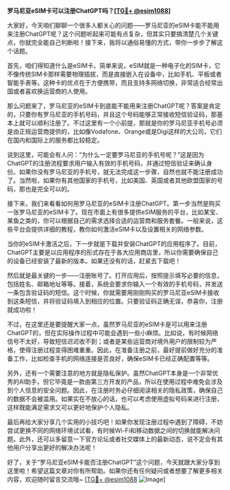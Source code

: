 **罗马尼亚eSIM卡可以注册ChatGPT吗？[[TG💪+ @esim1088](https://t.me/s/esim1088)]**

大家好，今天咱们聊聊一个很多人都关心的问题——罗马尼亚的eSIM卡能不能用来注册ChatGPT呢？这个问题听起来可能有点复杂，但其实只要搞清楚几个关键点，你就完全能自己判断啦！接下来，我将以通俗易懂的方式，带你一步步了解这个话题。

首先，咱们得知道什么是eSIM卡。简单来说，eSIM就是一种电子化的SIM卡，它不像传统SIM卡那样需要物理插拔，而是直接嵌入在设备中，比如手机、平板或者智能手表等。这种卡的优点在于方便携带，而且支持多网络切换，非常适合经常出国或者喜欢换运营商的人使用。

那么问题来了，罗马尼亚的eSIM卡到底能不能用来注册ChatGPT呢？答案是肯定的，只要你有罗马尼亚的手机号码，并且这个号码能够正常接收短信验证码，那基本上就可以顺利注册了。不过这里有一个小前提，那就是你的罗马尼亚手机号必须是由正规运营商提供的，比如像Vodafone、Orange或是Digi这样的大公司，它们在国内和国际上的服务都比较稳定。

说到这里，可能会有人问：“为什么一定要罗马尼亚的手机号呢？”这是因为ChatGPT的注册流程要求用户输入有效的手机号码，并通过短信验证来确认身份。如果你没有罗马尼亚的手机号，就无法完成这一步骤，自然也就不能注册成功了。当然啦，如果你有其他国家的手机号，比如美国、英国或者其他欧盟国家的号码，那也是完全可以的。

接下来，我们来看看如何用罗马尼亚的eSIM卡注册ChatGPT。第一步当然是购买一张罗马尼亚的eSIM卡了。现在市面上有很多提供eSIM服务的平台，比如某宝、某鱼之类的，你可以根据自己的需求选择合适的运营商和服务套餐。一般来说，这些平台会提供详细的教程，教你如何激活eSIM卡以及设置相关的网络参数。

当你的eSIM卡激活之后，下一步就是下载并安装ChatGPT的应用程序了。目前，ChatGPT主要是以应用程序的形式存在于各大应用商店里，所以你需要确保自己的设备已经安装了最新的版本。如果还没有的话，赶紧去下载吧！

然后就是最关键的一步——注册账号了。打开应用后，按照提示填写必要的信息，包括姓名、邮箱地址等等。接着，系统会要求你输入一个有效的手机号码，并发送一条包含验证码的短信。这个时候，你就需要用刚刚购买的罗马尼亚eSIM卡接收到这条短信，并将验证码填入到相应的位置。只要验证码正确无误，恭喜你，注册就成功啦！

不过，在这里还是要提醒大家一点，虽然罗马尼亚的eSIM卡是可以用来注册ChatGPT的，但在实际操作过程中可能会遇到一些小麻烦。比如说，有时候网络信号不太好，导致短信迟迟收不到；或者是某些运营商对境外用户的限制较为严格，使得注册过程变得困难重重。因此，在准备注册之前，最好提前做好充分的准备工作，比如检查手机的网络连接是否良好，确保eSIM卡已经正确配置等等。

另外，还有一个需要注意的地方就是隐私保护。虽然ChatGPT本身是一个非常优秀的AI助手，但它毕竟是一款由第三方开发的产品，所以在使用过程中难免会涉及到个人信息的安全问题。因此，在注册时务必仔细阅读相关的隐私政策，确保自己的数据不会被滥用。如果实在不放心的话，也可以考虑使用虚拟号码来进行注册，这样既能满足需求又可以更好地保护个人隐私。

最后再给大家分享几个实用的小技巧吧！如果你发现注册过程中遇到了障碍，不妨尝试更换不同的网络环境试试看，有时候Wi-Fi和移动数据之间的切换就能解决问题。此外，还可以多留意一下官方论坛或者社交媒体上的最新动态，说不定会有其他用户分享出更好的解决办法呢！

好了，关于“罗马尼亚eSIM卡能否注册ChatGPT”这个问题，今天就跟大家分享到这里啦！希望这篇文章对你有所帮助。如果你还有任何疑问或者想要了解更多相关内容，欢迎随时留言交流哦~ [[TG💪+ @esim1088](https://t.me/s/esim1088) ![Image](https://i.postimg.cc/4NQfJmqS/Snipaste-2025-05-13-00-14-12.png)]